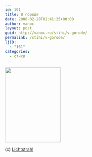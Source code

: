 ```yaml
---
id: 191
title: В городе
date: 2008-02-28T01:41:25+00:00
author: vanoc
layout: post
guid: http://vanoc.ru/stihi/v-gorode/
permalink: /stihi/v-gorode/
ljID:
  - "161"
categories:
  - стихи
---
```

[<img src="http://farm4.static.flickr.com/3266/2297151650_3c461bc8fa_m.jpg" border="0" alt="" width="180" height="240" />](http://farm4.static.flickr.com/3266/2297151650_e9af0ed7a5_o.jpg)

(с) [Lichtstrahl](http://lichtstrahl.livejournal.com/155124.html)